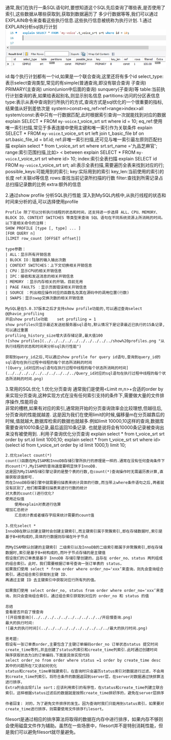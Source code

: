 通常,我们在执行一条SQL语句时,要想知道这个SQL先后查询了哪些表,是否使用了索引,这些数据从哪些获取到,获取到数据遍历了
多少行数据等等,我们可以通过EXPLAIN命令来查看这些执行信息.这些执行信息被统称为执行计划.
1.通过EXPLAIN分析sql执行计划
![explain](../../../../../../../../../../explain.png "执行计划")

id:每个执行计划都有一个id,如果是一个联合查询,这里还将有多个id
select_type:表示select查询类型,常见的有simple(普通查询,即没有联合查询 子查询) PRIMARY(主查询)
            union(union中后面的查询) sunquery(子查询)等
table:当前执行计划查询的表,如果给表起别名,则显示别名信息
partitions:访问的分区表信息
type:表示从表中查询到行所执行的方式,查询方式是sql优化的一个很重要的指标,结果值从好到差依次是
system>const>eq_ref>ref>range>index>all 
    system/const:表中只有一行数据匹配,此时根据索引查询一次就能找到对应的数据explain SELECT * FROM `my-voice`.t_voice_srt srt where id = 10;
    eq_ref:使用唯一索引扫描,常见于多表连接中使用主键和唯一索引作为关联条件 explain SELECT * FROM `my-voice`.t_voice_srt srt left join t_basic_file bf on srt.basic_file_id = bf.id;
    ref:非唯一索引扫描,还可见与唯一索引最左原则匹配扫描 explain select * from t_voice_srt srt where srt.srt_name ='九品芝麻官';
    range:索引范围扫描,比如> < between explain SELECT * FROM `my-voice`.t_voice_srt srt where id>  10;
    index:索引全表扫描 explain SELECT id FROM `my-voice`.t_voice_srt srt;
    all:表示全表扫描,需要遍历全表来找到对应的行;
    possible_keys:可能用到的索引;
    key:实际用到的索引
    key_len:当前使用的索引的长度
    ref:关联id等信息
    rows:查找当前记录所扫描的行数
    filter:查找到所需记录占总扫描记录数的比例
    extra:额外的信息

2.通过show profile 分析SQL执行性能
    深入到MySQL内核中,从执行线程的状态和时间来分析的话,可以选择使用profile

    Profile 除了可以分析执行线程的状态和时间，还支持进一步选择 ALL、CPU、MEMORY、BLOCK IO、CONTEXT SWITCHES 等类型来查询 SQL 语句在不同系统资源上所消耗的时间。以下是相关命令的注释：
    SHOW PROFILE [type [, type] ... ]
    [FOR QUERY n]
    [LIMIT row_count [OFFSET offset]]
    
    type参数：
    | ALL：显示所有开销信息
    | BLOCK IO：阻塞的输入输出次数
    | CONTEXT SWITCHES：上下文切换相关开销信息
    | CPU：显示CPU的相关开销信息 
    | IPC：接收和发送消息的相关开销信息
    | MEMORY ：显示内存相关的开销，目前无用
    | PAGE FAULTS ：显示页面错误相关开销信息
    | SOURCE ：列出相应操作对应的函数名及其在源码中的调用位置(行数) 
    | SWAPS：显示swap交换次数的相关开销信息
    
    MySQL是在5.0.37版本之后才支持show profile功能的,可以通过查询select @@havie_profiling
    开启show profile功能    set profiling = 1
    show profiles只显示最近发送给服务器sql语句,默认情况下是记录最近已执行的15条记录,可以通过重置
    profiling_history_size增大该存储记录,最大值100
    ![show profiles](../../../../../../../../../../show%20profiles.png "从执行线程的状态和时间来分析sql执行性能")
    
    获取到query_id之后,可以通过show profile for query id语句,查询到query_id的sql语句在执行过程中线程的每个状态所消耗的时间
    ![Query_id对应的sql语句在执行过程中线程的每个状态所消耗的时间](../../../../../../../../../../Query_id对应的sql语句在执行过程中线程的每个状态所消耗的时间.png)

3.常用的SQL优化
    1.优化分页查询
    通常我们是使用<Limit m,n>+合适的order by来实现分页查询,这种实现方式在没有任何索引支持的条件下,需要做大量的文件排序操作,性能将会  
非常的槽糕,如果有对应的索引,通常刚开始的分页查询效率会比较理想,但越往后,分页查询的性能就越差.
    这是因为我们在使用limit的时候,偏移量m在分页越靠后的时候,值就越大,数据库检索的数据也就越多.例如limit 10000,10这样的查询,数据库需要查询10010条记录,最后返回10条记录.
    也就是说将会有10000条记录被查询出来没有被使用到.
    .利用子查询优化分页查询
    explain select * from t_voice_srt srt order by srt.id limit 1000,10;
    explain select * from t_voice_srt srt where id>(select id from t_voice_srt order by id limit 1000,1) limit 10;

    2.优化select count(*)
    count()函数在MyISAM和InnoDB存储引擎所执行的原理是一样的.通常在没有任何查询条件下的count(*),MyISAM的查询速度要明显快于InnoDB.
    这是因为MyISAM存储引擎记录的是整个表的行数,在count(*)查询操作时无需遍历表计算,直接获取该值即可.
    而在InnoDB存储引擎中就需要扫描表来统计具体的行数,而当带上where条件语句之后,两者就没有区别了,他们都需要扫描表来进行行数的统计
    对大表的count()进行优化?
    使用近似值
        使用explain对表进行估算
    增加汇总统计
        汇总统计表或者缓存字段来统计需要的count值
    
    3.优化select *
    InnoDB在默认创建主键时会创建主键索引,而主键索引属于聚簇索引,即在存储数据时,索引是基于B+树构成的,具体的行数据则存储在叶子节点
    
    而MyISAM默认创建的主键索引 二级索引以及InnoDB的二级索引都属于非聚簇索引,即在存储数据时,索引是基于B+树构成的,而叶子节点存储的是主键值
    假设我们的订单表是基于 InnoDB 存储引擎创建的，且存在 order_no、status 两列组成的组合索引。此时，我们需要根据订单号查询一张订单表的 status，  
    如果我们使用 select * from order where order_no='xxx’来查询，则先会查询组合索引，通过组合索引获取到主键 ID. 
    再通过主键 ID 去主键索引中获取对应行所有列的值。
    
    如果我们使用 select order_no, status from order where order_no='xxx’来查询，则只会查询组合索引，通过组合索引获取到对应的 order_no 和 status 的值
    
    总结
    查看是否开启了慢查询
    ![开启慢查询](../../../../../../../../../../开启慢查询.png)        
    最大的执行时间:
    ![最大的执行时间](../../../../../../../../../../最大的执行时间.png)
    
    思考题:
    假设有一张订单表order,主要包含了主键订单编码order_no 订单状态status 提交时间create_time等列,并且创建了status列索引和create_time列索引.此时通过创建时间
    降序获取状态为1的订单编码.下面是具体实现代码
    select order_no from order where status =1 order by create_time desc
    其中的问题所在?又该如何优化
    status和create_time单独建索引，在查询时只会遍历status索引对数据进行过滤，不会用到create_time列索引，将符合条件的数据返回到server层，在server对数据通过快排算法进行排序，
    Extra列会出现file sort；应该利用索引的有序性，在status和create_time列建立联合索引，这样根据status过滤后的数据就是按照create_time排好序的，避免在server层排序

    作者回复: 对的，为了避免文件排序的发生。因为查询时我们只能用到status索引，如果要对create_time进行排序，则需要使用文件排序filesort。

filesort是通过相应的排序算法将取得的数据在内存中进行排序，如果内存不够则会使用磁盘文件作为辅助。虽然在一些场景中，filesort并不是特别消耗性能，但是我们可以避免filesort就尽量避免。